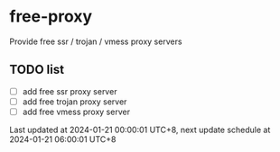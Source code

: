 
# free-proxy
Provide free ssr / trojan / vmess proxy servers


## TODO list
- [ ] add free ssr proxy server
- [ ] add free trojan proxy server
- [ ] add free vmess proxy server

Last updated at 2024-01-21 00:00:01 UTC+8, next update schedule at 2024-01-21 06:00:01 UTC+8

